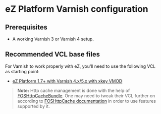 eZ Platform Varnish configuration
=================================

Prerequisites
-------------
* A working Varnish 3 or Varnish 4 setup.

Recommended VCL base files
--------------------------
For Varnish to work properly with eZ, you'll need to use the following VCL as starting point:

* [eZ Platform 1.7+ with Varnish 4.x/5.x with xkey VMOD](vcl/varnish4_xkey.vcl)


> **Note:** Http cache management is done with the help of [FOSHttpCacheBundle](http://foshttpcachebundle.readthedocs.org/).
  One may need to tweak their VCL further on according to [FOSHttpCache documentation](http://foshttpcache.readthedocs.org/en/latest/varnish-configuration.html)
  in order to use features supported by it.
